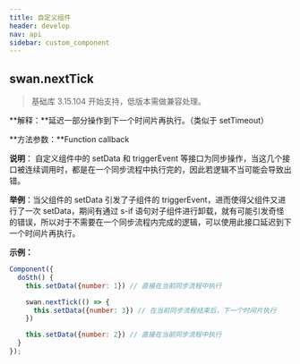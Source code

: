 ```yaml
---
title: 自定义组件
header: develop
nav: api
sidebar: custom_component
---
```


## swan.nextTick

> 基础库 3.15.104 开始支持，低版本需做兼容处理。

**解释：**延迟一部分操作到下一个时间片再执行。（类似于 setTimeout）


**方法参数：**Function callback

**说明**：
自定义组件中的 setData 和 triggerEvent 等接口为同步操作，当这几个接口被连续调用时，都是在一个同步流程中执行完的，因此若逻辑不当可能会导致出错。

**举例**：当父组件的 setData 引发了子组件的 triggerEvent，进而使得父组件又进行了一次 setData，期间有通过 s-if 语句对子组件进行卸载，就有可能引发奇怪的错误，所以对于不需要在一个同步流程内完成的逻辑，可以使用此接口延迟到下一个时间片再执行。


**示例：**

```js
Component({
  doSth() {
    this.setData({number: 1}) // 直接在当前同步流程中执行

    swan.nextTick(() => {
      this.setData({number: 3}) // 在当前同步流程结束后，下一个时间片执行
    })

    this.setData({number: 2}) // 直接在当前同步流程中执行
  }
});
```